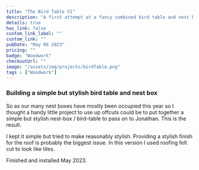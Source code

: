 ```yaml
---
title: "The Bird Table V1"
description: "A first attempt at a fancy combined bird table and nest box."
details: true
has_link: false
custom_link_label: ""
custom_link: ""
pubDate: "May 06 2023"
pricing: ""
badge: "Woodwork"
checkoutUrl: ""
image: "/assets/img/projects/birdTable.png"
tags : ["Woodwork"]
---
```


### Building a simple but stylish bird table and nest box

So as our many nest boxes have mostly been occupied this year so I thought a handy little project to use up offcuts could be to put together a simple but stylish nest-box / bird-table to pass on to Jonathan. This is the result.

<!-- <img src="/assets/birdTable2.png" alt="Installed Basic Birdbox and Table" class="w-64 float-left"/> -->

I kept it simple but tried to make reasonably stylish. Providing a stylish finish for the roof is probably the biggest issue. In this version I used roofing felt cut to look like tiles.

Finished and installed May 2023.
